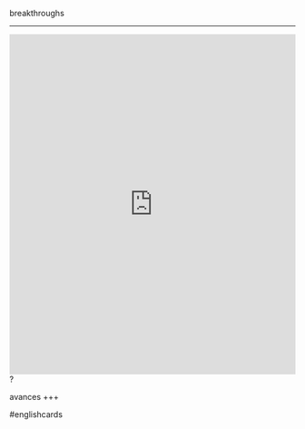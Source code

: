 breakthroughs
___
<iframe src="https://youglish.com/pronounce/breakthroughs/english" style="width:100%; height:600px;" frameborder="0"></iframe>
?

avances
+++

#englishcards